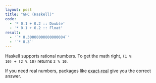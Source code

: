 ```yaml
---
layout: post
title: "GHC (Haskell)"
code:
  - '* 0.1 + 0.2 :: Double'
  - '* 0.1 + 0.2 :: Float'
result:
  - '`* 0.30000000000000004`'
  - '`* 0.3`'
---
```

Haskell supports rational numbers. To get the math right, <code>(1 % 10) + (2 % 10)</code> returns <code>3 % 10</code>.

If you need real numbers, packages like [exact-real](https://hackage.haskell.org/package/exact-real) give you the correct answer.

